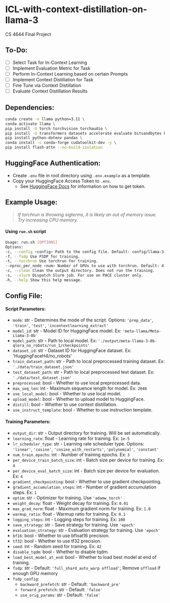 # ICL-with-context-distillation-on-llama-3

CS 4644 Final Project

## To-Do:

-   [ ] Select Task for In-Context Learning
-   [ ] Implement Evaluation Metric for Task
-   [ ] Perform In-Context Learning based on certain Prompts
-   [ ] Implement Context Distillation for Task
-   [ ] Fine Tune via Context Distillation
-   [ ] Evaluate Context Distillation Results

## Dependencies:

```bash
conda create -n llama python=3.11 \
conda activate llama \
pip install -U torch torchvision torchaudio \
pip install -U transformers datasets accelerate evaluate bitsandbytes huggingface_hub trl peft \
pip install python-dotenv pandas \
conda install -c conda-forge cudatoolkit-dev -y \
pip install flash-attn --no-build-isolation
```

## HuggingFace Authentication:

-   Create `.env` file in root directory using `.env.example` as a template.
-   Copy your HuggingFace Access Token to `.env`.
    -   See [HuggingFace Docs](https://huggingface.co/docs/hub/en/security-tokens) for information on how to get token.

## Example Usage:

> _If torchrun is throwing sigterms, it is likely an out of memory issue. Try increasing CPU memory._

#### Using `run.sh` script

```bash
Usage: run.sh [OPTIONS]
Options:
-c, --config <config> Path to the config file. Default: config/llama-3-8b-qlora.yaml.
-f, --fsdp Use FSDP for training.
-t, --torchrun Use torchrun for training.
--nproc_per_node <num> Number of GPUs to use with torchrun. Default: 4.
-c, --clean Clean the output directory. Does not run the training.
-s, --slurm Dispatch Slurm job. For use on PACE cluster only.
-h, --help Show this help message.
```

## Config File:

#### Script Parameters:

-   `mode`: str - Determines the mode of the script. Options: `'prep_data'`, `'train'`, `'test'`, `'incontextlearning_extract'`
-   `model_id`: str - Model ID for HuggingFace model. Ex: `'meta-llama/Meta-Llama-3-8b'`
-   `model_path`: str - Path to local model. Ex: `'./output/meta-llama-3-8b-qlora_no_robots/run_1/checkpoints'`
-   `dataset_id`: str - Dataset ID for HuggingFace dataset. Ex: 'HuggingFaceH4/no_robots'
-   `train_dataset_path`: str - Path to local preprocessed training dataset. Ex: `'./data/train_dataset.json'`
-   `test_dataset_path`: str - Path to local preprocessed test dataset. Ex: `'./data/test_dataset.json'`
-   `preprocessed`: bool - Whether to use local preprocessed data.
-   `max_seq_len`: int - Maximum sequence length for model. Ex: `2048`
-   `use_local_model`: bool - Whether to use local model.
-   `upload_model`: bool - Whether to upload model to HuggingFace.
-   `distill`: bool - Whether to use context distillation.
-   `use_instruct_template`: bool - Whether to use instruction template.

#### Training Parameters:

-   `output_dir`: str - Output directory for training. Will be set automatically.
-   `learning_rate`: float - Learning rate for training. Ex: `1e-5`
-   `lr_scheduler_type`: str - Learning rate scheduler type. Options: `'linear'`, `'cosine'`, `'cosine_with_restarts'`, `'polynomial'`, `'constant'`
-   `num_train_epochs`: int - Number of training epochs. Ex: `3`
-   `per_device_train_batch_size`: int - Batch size per device for training. Ex: `4`
-   `per_device_eval_batch_size`: int - Batch size per device for evaluation. Ex: `4`
-   `gradient_checkpointing`: bool - Whether to use gradient checkpointing.
-   `gradient_accumulation_steps`: int - Number of gradient accumulation steps. Ex: `1`
-   `optim`: str - Optimizer for training. Use `'adamw_torch'`
-   `weight_decay`: float - Weight decay for training. Ex: `0.01`
-   `max_grad_norm`: float - Maximum gradient norm for training. Ex: `1.0`
-   `warmup_ratio`: float - Warmup ratio for training. Ex: `0.1`
-   `logging_steps`: int - Logging steps for training. Ex: `100`
-   `save_strategy`: str - Save strategy for training. Use `'epoch'`
-   `evaluation_strategy`: str - Evaluation strategy for training. Use `'epoch'`
-   `bf16`: bool - Whether to use bfloat16 precision.
-   `tf32`: bool - Whether to use tf32 precision.
-   `seed`: int - Random seed for training. Ex: `42`
-   `disable_tqdm`: bool - Whether to disable tqdm.
-   `load_best_model_at_end`: bool - Whether to load best model at end of training.
-   `fsdp`: str - Default: `'full_shard_auto_warp offload'`; Remove `offload` if enough GPU memory
-   `fsdp_config`:
    -   `backward_prefetch`: str - Default: `'backward_pre'`
    -   `forward_prefetch`: str - Default: `'false'`
    -   `use_orig_params`: str - Default: `'false'`
